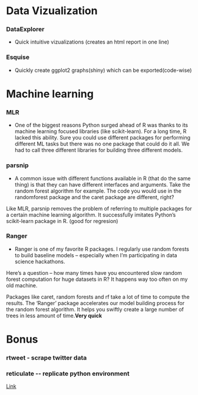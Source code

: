 # Data Vizualization
### DataExplorer

- Quick intuitive vizualizations (creates an html report in one line)

### Esquise

- Quickly create ggplot2 graphs(shiny) which can be exported(code-wise)

# Machine learning

### MLR

- One of the biggest reasons Python surged ahead of R was thanks to its machine learning focused libraries (like scikit-learn). For a long time, R lacked this ability. Sure you could use different packages for performing different ML tasks but there was no one package that could do it all. We had to call three different libraries for building three different models.

### parsnip

- A common issue with different functions available in R (that do the same thing) is that they can have different interfaces and arguments. Take the random forest algorithm for example. The code you would use in the randomforest package and the caret package are different, right?

Like MLR, parsnip removes the problem of referring to multiple packages for a certain machine learning algorithm. It successfully imitates Python’s scikit-learn package in R. (good for regresion)

### Ranger

- Ranger is one of my favorite R packages. I regularly use random forests to build baseline models – especially when I’m participating in data science hackathons.

Here’s a question – how many times have you encountered slow random forest computation for huge datasets in R? It happens way too often on my old machine.

Packages like caret, random forests and rf take a lot of time to compute the results. The ‘Ranger’ package accelerates our model building process for the random forest algorithm. It helps you swiftly create a large number of trees in less amount of time.**Very quick** 

# Bonus

### rtweet - scrape twitter data
### reticulate -- replicate python environment

[Link](https://www.analyticsvidhya.com/blog/2019/04/8-useful-r-packages-data-science/)
